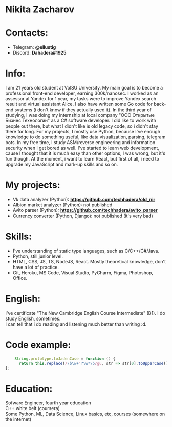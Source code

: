# Nikita Zacharov

# Contacts:
* Telegram: __@ellustig__
* Discord: __Dahadera#1925__

# Info:
I am 21 years old student at VolSU University. My main goal is to become a professional front-end developer, earning 300k/nanosec.
I worked as an assessor at Yandex for 1 year, my tasks were to improve Yandex search result and virtual assistant Alice.
I also have written some Go code for back-end systems (i don't know if they actually used it). In the third year of studying, I was doing my internship at local company "ООО Открытые Бизнес Технологии" as a C# software developer.
I did like to work with people out there, but what I didn't like is old legacy code, so i didn't stay there for long. For my projects, I mostly use Python, because I've enough knowledge to do something useful, like data visualization, parsing, telegram bots. In my free time, I study ASM/reverse engineering and information security when I get bored as well. 
I've started to learn web development, cause I thought that it is much easy than other options, I was wrong, but it's fun though.
At the moment, i want to learn React, but first of all, i need to upgrade my JavaScript and mark-up skills and so on.

# My projects:
* Vk data analyzer (Python): __https://github.com/techhadera/old_nir__
* Albion market analyzer (Python): not published
* Avito parser (Python): __https://github.com/techhadera/avito_parser__
* Currency converter (Python, Django): not published (it's very bad)

# Skills:
* I've understanding of static type languages, such as C/C++/C#/Java.
* Python, still junior level.
* HTML, CSS, JS, TS, NodeJS, React. Mostly theoretical knowledge, don't have a lot of practice.
* Git, Heroku, MS Code, Visual Studio, PyCharm, Figma, Photoshop, Office.


# English:
I've certificate "The New Cambridge English Course Intermediate" (B1). I do study English, sometimes.  
I can tell that i do reading and listening much better than writing :d.


# Code example:
```javascript
    String.prototype.toJadenCase = function () {
      return this.replace(/\b\w+'?\w*\b/gu, str => str[0].toUpperCase() + str.slice(1));
};
```

# Education:
Sofware Engineer, fourth year education  
C++ white belt (coursera)  
Some Python, ML, Data Science, Linux basics, etc, courses (somewhere on the internet)
